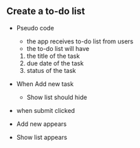 ## Create a to-do list
- Pseudo code
  - the app receives to-do list from users
  - the to-do list will have 
  1. the title of the task
  2. due date of the task
  3. status of the task

- When Add new task
  - Show list should hide
- when submit clicked
 - Add new appears
 - Show list appears
